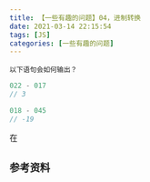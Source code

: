 ```yaml
---
title: 【一些有趣的问题】04，进制转换
date: 2021-03-14 22:15:54
tags: [JS]
categories: [一些有趣的问题]
---
```


`以下语句会如何输出？`
```javascript
022 - 017
// 3

018 - 045
// -19
```
在
## `参考资料`
